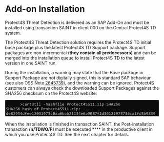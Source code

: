 # Add-on Installation

Protect4S Threat Detection is delivered as an SAP Add-On and must be installed using transaction SAINT in client 000 on the Central Protect4S TD system.

The Protect4S Threat Detection solution requires the Protect4S TD initial base package plus the latest Protect4S TD Support package. Support packages are non-incremental (**they contain all predecessors**) and can be merged into the installation queue to install Protect4S TD to the latest version in one SAINT run.&#x20;



During the installation, a warning may state that the Base package or Support Package are not digitally signed, this is standard SAP behaviour (see also OSS Note [2645739](https://launchpad.support.sap.com/#/notes/2645739)), and the warning can be ignored. Protect4S customers can always check the downloaded Support Packages against the SHA256 checksum on the Protect4S website:

![Checking the checksum of a Protect4S downloaded file](<../../.gitbook/assets/image (56).png>)

When the installation is finished in transaction SAINT, the Post-installation transaction **/n/TDWO/PI** must be executed **** in the productive client in which you use Protect4S TD. See the next chapter for details.
